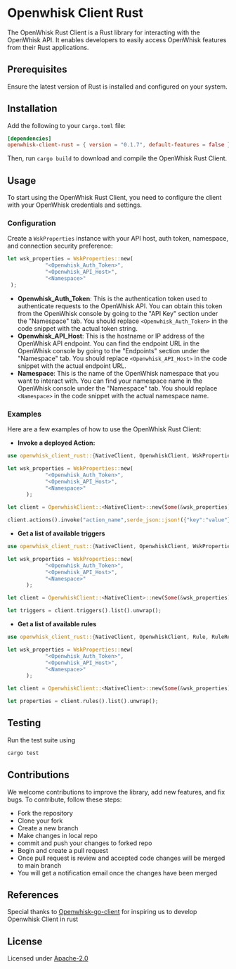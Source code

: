 # Openwhisk Client Rust

The OpenWhisk Rust Client is a Rust library for interacting with the OpenWhisk API. It enables developers to easily access OpenWhisk features from their Rust applications.

## Prerequisites

Ensure the latest version of Rust is installed and configured on your system.

## Installation

Add the following to your `Cargo.toml` file:

```toml
[dependencies]
openwhisk-client-rust = { version = "0.1.7", default-features = false }
```

Then, run `cargo build` to download and compile the OpenWhisk Rust Client.

## Usage

To start using the OpenWhisk Rust Client, you need to configure the client with your OpenWhisk credentials and settings.

### Configuration

Create a `WskProperties` instance with your API host, auth token, namespace, and connection security preference:

```rust
let wsk_properties = WskProperties::new(
			"<Openwhisk_Auth_Token>",
			"<Openwhisk_API_Host>",
			"<Namespace>"
 );
```

- **Openwhisk_Auth_Token**: This is the authentication token used to authenticate requests to the OpenWhisk API. You can obtain this token from the OpenWhisk console by going to the "API Key" section under the "Namespace" tab. You should replace `<Openwhisk_Auth_Token>` in the code snippet with the actual token string.
- **Openwhisk_API_Host**: This is the hostname or IP address of the OpenWhisk API endpoint. You can find the endpoint URL in the OpenWhisk console by going to the "Endpoints" section under the "Namespace" tab. You should replace `<Openwhisk_API_Host>` in the code snippet with the actual endpoint URL.
- **Namespace**: This is the name of the OpenWhisk namespace that you want to interact with. You can find your namespace name in the OpenWhisk console under the "Namespace" tab. You should replace `<Namespace>` in the code snippet with the actual namespace name.

### Examples

Here are a few examples of how to use the OpenWhisk Rust Client:

- **Invoke a deployed Action:**

```rust
use openwhisk_client_rust::{NativeClient, OpenwhiskClient, WskProperties};

let wsk_properties = WskProperties::new(
			"<Openwhisk_Auth_Token>",
			"<Openwhisk_API_Host>",
			"<Namespace>"
	  );

let client = OpenwhiskClient::<NativeClient>::new(Some(&wsk_properties));

client.actions().invoke("action_name",serde_json::json!({"key":"value"}),true,true).unwrap();

```

- **Get a list of available triggers**

```rust
use openwhisk_client_rust::{NativeClient, OpenwhiskClient, WskProperties};

let wsk_properties = WskProperties::new(
			"<Openwhisk_Auth_Token>",
			"<Openwhisk_API_Host>",
			"<Namespace>"
	  );

let client = OpenwhiskClient::<NativeClient>::new(Some(&wsk_properties));

let triggers = client.triggers().list().unwrap();
```

- **Get a list of available rules**

```rust
use openwhisk_client_rust::{NativeClient, OpenwhiskClient, Rule, RuleResponse, WskProperties};

let wsk_properties = WskProperties::new(
			"<Openwhisk_Auth_Token>",
			"<Openwhisk_API_Host>",
			"<Namespace>"
	  );

let client = OpenwhiskClient::<NativeClient>::new(Some(&wsk_properties));

let properties = client.rules().list().unwrap();
```

## Testing

Run the test suite using

```bash
cargo test
```

## Contributions

We welcome contributions to improve the library, add new features, and fix bugs. To contribute, follow these steps:

- Fork the repository
- Clone your fork
- Create a new branch
- Make changes in local repo
- commit and push your changes to forked repo
- Begin and create a pull request
- Once pull request is review and accepted code changes will be merged to main branch
- You will get a notification email once the changes have been merged

## References

Special thanks to [Openwhisk-go-client](https://github.com/apache/openwhisk-client-go) for inspiring us to develop Openwhisk Client in rust

## License

Licensed under [Apache-2.0](https://www.apache.org/licenses/LICENSE-2.0)
